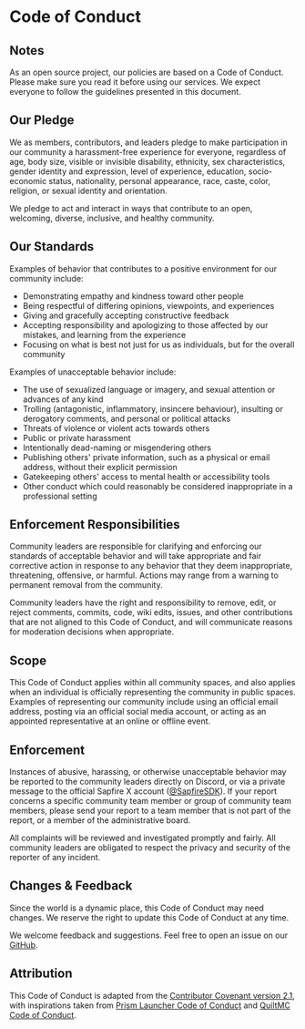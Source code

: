 
# Code of Conduct

## Notes

As an open source project, our policies are based on a Code of Conduct. Please
make sure you read it before using our services. We expect everyone to follow
the guidelines presented in this document.

## Our Pledge

We as members, contributors, and leaders pledge to make participation in our
community a harassment-free experience for everyone, regardless of age, body
size, visible or invisible disability, ethnicity, sex characteristics, gender
identity and expression, level of experience, education, socio-economic status,
nationality, personal appearance, race, caste, color, religion, or sexual
identity and orientation.

We pledge to act and interact in ways that contribute to an open, welcoming,
diverse, inclusive, and healthy community.

## Our Standards

Examples of behavior that contributes to a positive environment for our
community include:

* Demonstrating empathy and kindness toward other people
* Being respectful of differing opinions, viewpoints, and experiences
* Giving and gracefully accepting constructive feedback
* Accepting responsibility and apologizing to those affected by our mistakes,
  and learning from the experience
* Focusing on what is best not just for us as individuals, but for the overall
  community

Examples of unacceptable behavior include:

* The use of sexualized language or imagery, and sexual attention or advances of
  any kind
* Trolling (antagonistic, inflammatory, insincere behaviour), insulting or
  derogatory comments, and personal or political attacks
* Threats of violence or violent acts towards others
* Public or private harassment
* Intentionally dead-naming or misgendering others
* Publishing others' private information, such as a physical or email address,
  without their explicit permission
* Gatekeeping others' access to mental health or accessibility tools
* Other conduct which could reasonably be considered inappropriate in a
  professional setting

## Enforcement Responsibilities

Community leaders are responsible for clarifying and enforcing our standards of
acceptable behavior and will take appropriate and fair corrective action in
response to any behavior that they deem inappropriate, threatening, offensive,
or harmful. Actions may range from a warning to permanent removal from the
community.

Community leaders have the right and responsibility to remove, edit, or reject
comments, commits, code, wiki edits, issues, and other contributions that are
not aligned to this Code of Conduct, and will communicate reasons for moderation
decisions when appropriate.

## Scope

This Code of Conduct applies within all community spaces, and also applies when
an individual is officially representing the community in public spaces.
Examples of representing our community include using an official email address,
posting via an official social media account, or acting as an appointed
representative at an online or offline event.

## Enforcement

Instances of abusive, harassing, or otherwise unacceptable behavior may be
reported to the community leaders directly on Discord, or via a private message
to the official Sapfire X account ([@SapfireSDK](https://x.com/SapfireSDK)). If your report concerns a specific
community team member or group of community team members, please send your
report to a team member that is not part of the report, or a member of the
administrative board.

All complaints will be reviewed and investigated promptly and fairly. All
community leaders are obligated to respect the privacy and security of the
reporter of any incident.

## Changes & Feedback

Since the world is a dynamic place, this Code of Conduct may need changes. We
reserve the right to update this Code of Conduct at any time.

We welcome feedback and suggestions. Feel free to open an issue on our
[GitHub](https://github.com/sapfire-sdk/sapfire).

## Attribution

This Code of Conduct is adapted from the [Contributor Covenant version 2.1](https://www.contributor-covenant.org/version/2/1/code_of_conduct.html), with inspirations taken from [Prism Launcher Code of Conduct](https://prismlauncher.org/wiki/overview/code-of-conduct/) and [QuiltMC Code of Conduct](https://quiltmc.org/en/community/code-of-conduct/).
